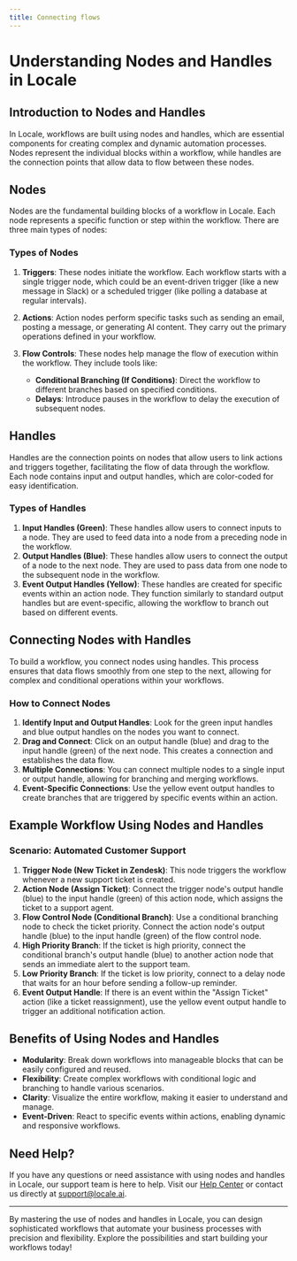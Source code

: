 ```yaml
---
title: Connecting flows
---
```

# Understanding Nodes and Handles in Locale

## Introduction to Nodes and Handles

In Locale, workflows are built using nodes and handles, which are essential components for creating complex and dynamic automation processes. Nodes represent the individual blocks within a workflow, while handles are the connection points that allow data to flow between these nodes.

## Nodes

Nodes are the fundamental building blocks of a workflow in Locale. Each node represents a specific function or step within the workflow. There are three main types of nodes:

### Types of Nodes

1. **Triggers**: These nodes initiate the workflow. Each workflow starts with a single trigger node, which could be an event-driven trigger (like a new message in Slack) or a scheduled trigger (like polling a database at regular intervals).

2. **Actions**: Action nodes perform specific tasks such as sending an email, posting a message, or generating AI content. They carry out the primary operations defined in your workflow.

3. **Flow Controls**: These nodes help manage the flow of execution within the workflow. They include tools like:
   - **Conditional Branching (If Conditions)**: Direct the workflow to different branches based on specified conditions.
   - **Delays**: Introduce pauses in the workflow to delay the execution of subsequent nodes.

## Handles

Handles are the connection points on nodes that allow users to link actions and triggers together, facilitating the flow of data through the workflow. Each node contains input and output handles, which are color-coded for easy identification.

### Types of Handles

1. **Input Handles (Green)**: These handles allow users to connect inputs to a node. They are used to feed data into a node from a preceding node in the workflow.
2. **Output Handles (Blue)**: These handles allow users to connect the output of a node to the next node. They are used to pass data from one node to the subsequent node in the workflow.
3. **Event Output Handles (Yellow)**: These handles are created for specific events within an action node. They function similarly to standard output handles but are event-specific, allowing the workflow to branch out based on different events.

## Connecting Nodes with Handles

To build a workflow, you connect nodes using handles. This process ensures that data flows smoothly from one step to the next, allowing for complex and conditional operations within your workflows.

### How to Connect Nodes

1. **Identify Input and Output Handles**: Look for the green input handles and blue output handles on the nodes you want to connect.
2. **Drag and Connect**: Click on an output handle (blue) and drag to the input handle (green) of the next node. This creates a connection and establishes the data flow.
3. **Multiple Connections**: You can connect multiple nodes to a single input or output handle, allowing for branching and merging workflows.
4. **Event-Specific Connections**: Use the yellow event output handles to create branches that are triggered by specific events within an action.

## Example Workflow Using Nodes and Handles

### Scenario: Automated Customer Support

1. **Trigger Node (New Ticket in Zendesk)**: This node triggers the workflow whenever a new support ticket is created.
2. **Action Node (Assign Ticket)**: Connect the trigger node's output handle (blue) to the input handle (green) of this action node, which assigns the ticket to a support agent.
3. **Flow Control Node (Conditional Branch)**: Use a conditional branching node to check the ticket priority. Connect the action node's output handle (blue) to the input handle (green) of the flow control node.
4. **High Priority Branch**: If the ticket is high priority, connect the conditional branch's output handle (blue) to another action node that sends an immediate alert to the support team.
5. **Low Priority Branch**: If the ticket is low priority, connect to a delay node that waits for an hour before sending a follow-up reminder.
6. **Event Output Handle**: If there is an event within the "Assign Ticket" action (like a ticket reassignment), use the yellow event output handle to trigger an additional notification action.

## Benefits of Using Nodes and Handles

- **Modularity**: Break down workflows into manageable blocks that can be easily configured and reused.
- **Flexibility**: Create complex workflows with conditional logic and branching to handle various scenarios.
- **Clarity**: Visualize the entire workflow, making it easier to understand and manage.
- **Event-Driven**: React to specific events within actions, enabling dynamic and responsive workflows.

## Need Help?

If you have any questions or need assistance with using nodes and handles in Locale, our support team is here to help. Visit our [Help Center](#) or contact us directly at [support@locale.ai](mailto:support@locale.ai).

---

By mastering the use of nodes and handles in Locale, you can design sophisticated workflows that automate your business processes with precision and flexibility. Explore the possibilities and start building your workflows today!